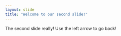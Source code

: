 ```yaml
---
layout: slide
title: "Welcome to our second slide!"
---
```

The second slide really!
Use the left arrow to go back!
